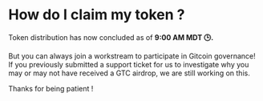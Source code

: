# How do I claim my token ?

Token distribution has now concluded as of **9:00 AM MDT 🕒.**

But you can always join a workstream to participate in Gitcoin governance!   
If you previously submitted a support ticket for us to investigate why you may or may not have received a GTC airdrop, we are still working on this.

Thanks for being patient !

